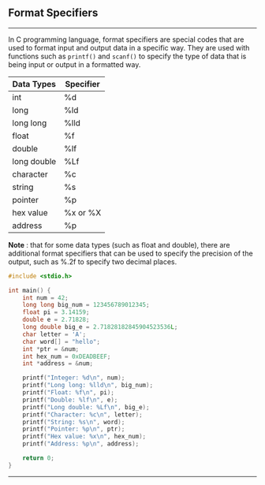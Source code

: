 ## Format Specifiers
***

In C programming language, format specifiers are special codes that are used to format input and output data in a specific way. They are used with functions such as `printf()` and `scanf()` to specify the type of data that is being input or output in a formatted way.

| Data Types  | Specifier |
|-------------|-----------|
| int         | %d        |
| long        | %ld       |
| long long   | %lld      |
| float       | %f        |
| double      | %lf       |
| long double | %Lf       |
| character   | %c        |
| string      | %s        |
| pointer     | %p        |
| hex value   | %x or %X  |
| address     | %p        |

**Note** : that for some data types (such as float and double), there are additional format specifiers that can be used to specify the precision of the output, such as %.2f to specify two decimal places.

```c
#include <stdio.h>

int main() {
    int num = 42;
    long long big_num = 123456789012345;
    float pi = 3.14159;
    double e = 2.71828;
    long double big_e = 2.71828182845904523536L;
    char letter = 'A';
    char word[] = "hello";
    int *ptr = &num;
    int hex_num = 0xDEADBEEF;
    int *address = &num;

    printf("Integer: %d\n", num);
    printf("Long long: %lld\n", big_num);
    printf("Float: %f\n", pi);
    printf("Double: %lf\n", e);
    printf("Long double: %Lf\n", big_e);
    printf("Character: %c\n", letter);
    printf("String: %s\n", word);
    printf("Pointer: %p\n", ptr);
    printf("Hex value: %x\n", hex_num);
    printf("Address: %p\n", address);

    return 0;
}

```
***